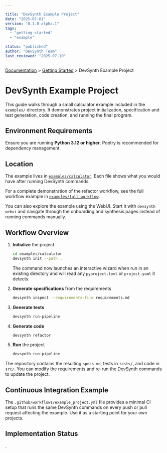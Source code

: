 ```yaml
---

title: "DevSynth Example Project"
date: "2025-07-01"
version: "0.1.0-alpha.1"
tags:
  - "getting-started"
  - "example"

status: "published"
author: "DevSynth Team"
last_reviewed: "2025-07-10"
---
```

<div class="breadcrumbs">
<a href="../index.md">Documentation</a> &gt; <a href="index.md">Getting Started</a> &gt; DevSynth Example Project
</div>

# DevSynth Example Project

This guide walks through a small calculator example included in the `examples/` directory. It demonstrates project initialization, specification and test generation, code creation, and running the final program.

## Environment Requirements

Ensure you are running **Python 3.12 or higher**. Poetry is recommended for dependency management.

## Location

The example lives in [`examples/calculator`](../../examples/calculator). Each file shows what you would have after running DevSynth commands.

For a complete demonstration of the refactor workflow, see the full workflow example in [`examples/full_workflow`](../../examples/full_workflow).

You can also explore the example using the WebUI. Start it with `devsynth webui` and navigate through the onboarding and synthesis pages instead of running commands manually.

## Workflow Overview

1. **Initialize** the project

   ```bash
   cd examples/calculator
   devsynth init --path .
   ```
   The command now launches an interactive wizard when run in an existing directory and will read any `pyproject.toml` or `project.yaml` it detects.

2. **Generate specifications** from the requirements

   ```bash
   devsynth inspect --requirements-file requirements.md
   ```

3. **Generate tests**

   ```bash
   devsynth run-pipeline
   ```

4. **Generate code**

   ```bash
   devsynth refactor
   ```

5. **Run** the project

   ```bash
   devsynth run-pipeline
   ```

The repository contains the resulting `specs.md`, tests in `tests/`, and code in `src/`. You can modify the requirements and re-run the DevSynth commands to update the project.

## Continuous Integration Example

The `.github/workflows/example_project.yml` file provides a minimal CI setup that runs the same DevSynth commands on every push or pull request affecting the example. Use it as a starting point for your own projects.
## Implementation Status

.
